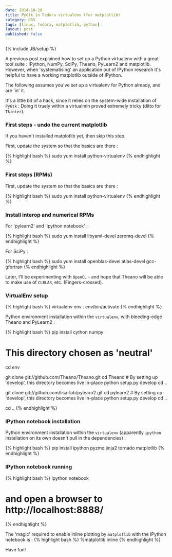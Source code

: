 ```yaml
---
date: 2014-10-20
title: PyGtk in Fedora virtualenv (for matplotlib)
category: OSS
tags: [linux, fedora, matplotlib, python]
layout: post
published: false
---
```

{% include JB/setup %}

A previous post explained how to set up a Python virtualenv with a great tool suite : IPython, NumPy, SciPy, Theano, PyLearn2 and matplotlib.  However, when 'systematising' an application out of IPython research it's helpful to have a working matplotlib outside of IPython.

The following assumes you've set up a virtualenv for Python already, and are 'in' it.

It's a little bit of a hack, since it relies on the system-wide installation of ```PyGtk``` : Doing it truely within a virtualmin proved extremely tricky (ditto for ```Tkinter```).

### First steps - undo the current matplotlib

If you haven't installed matplotlib yet, then skip this step.

First, update the system so that the basics are there :

{% highlight bash %}
sudo yum install python-virtualenv 
{% endhighlight %}

### First steps (RPMs)

First, update the system so that the basics are there :

{% highlight bash %}
sudo yum install python-virtualenv 
{% endhighlight %}

### Install interop and numerical RPMs

For 'pylearn2' and 'ipython notebook' :

{% highlight bash %}
sudo yum install libyaml-devel zeromq-devel
{% endhighlight %}

For SciPy :

{% highlight bash %}
sudo yum install openblas-devel atlas-devel gcc-gfortran
{% endhighlight %}

Later, I'll be experimenting with ```OpenCL``` - and hope that Theano will be able to make use of ```CLBLAS```, etc.  (Fingers-crossed).

### VirtualEnv setup

{% highlight bash %}
virtualenv env
. env/bin/activate
{% endhighlight %}

Python environment installation within the ```virtualenv```, with bleeding-edge Theano and PyLearn2 :

{% highlight bash %}
pip install cython numpy

# This directory chosen as 'neutral'
cd env

  git clone git://github.com/Theano/Theano.git
  cd Theano
    # By setting up 'develop', this directory becomes live in-place
    python setup.py develop
  cd ..

  git clone git://github.com/lisa-lab/pylearn2.git
  cd pylearn2
    # By setting up 'develop', this directory becomes live in-place
    python setup.py develop
  cd ..

cd ..
{% endhighlight %}


### IPython notebook installation

Python environment installation within the ```virtualenv``` (apparently ```ipython``` installation on its own doesn't pull in the dependencies) :

{% highlight bash %}
pip install ipython pyzmq jinja2 tornado matplotlib
{% endhighlight %}

### IPython notebook running

{% highlight bash %}
ipython notebook
# and open a browser to http://localhost:8888/
{% endhighlight %}

The 'magic' required to enable inline plotting by ```matplotlib``` with the IPython notebook is : 
{% highlight bash %}
%matplotlib inline
{% endhighlight %}

Have fun!
